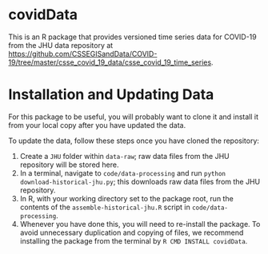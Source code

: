 # covidData

This is an R package that provides versioned time series data for COVID-19 from the JHU data repository at https://github.com/CSSEGISandData/COVID-19/tree/master/csse_covid_19_data/csse_covid_19_time_series.

# Installation and Updating Data

For this package to be useful, you will probably want to clone it and install it from your local copy after you have updated the data.

To update the data, follow these steps once you have cloned the repository:

1. Create a `JHU` folder within `data-raw`; raw data files from the JHU repository will be stored here.
2. In a terminal, navigate to `code/data-processing` and run `python download-historical-jhu.py`; this downloads raw data files from the JHU repository.
3. In R, with your working directory set to the package root, run the contents of the `assemble-historical-jhu.R` script in `code/data-processing`.
4. Whenever you have done this, you will need to re-install the package.  To avoid unnecessary duplication and copying of files, we recommend installing the package from the terminal by `R CMD INSTALL covidData`.
